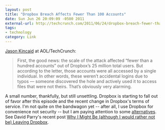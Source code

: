 ```yaml
---
layout: post
title: "Dropbox Breach Affects Fewer Than 100 Accounts"
date: Sun Jun 26 20:09:09 -0500 2011
external-url: http://techcrunch.com/2011/06/24/dropbox-breach-fewer-than-100-accounts-affected-but-one-person-actively-exploited-it/
tags:
- technology
category: Link
---
```

[Jason Kincaid](http://techcrunch.com/2011/06/24/dropbox-breach-fewer-than-100-accounts-affected-but-one-person-actively-exploited-it/) at AOL/TechCrunch:

> First, the good news: the scale of the attack affected “fewer than a hundred accounts” out of Dropbox’s 25 million total users. But according to the letter, those accounts were all accessed by a single individual. In other words, these weren’t accidental logins due to typos — someone discovered the hole and actively used it to access files that were not theirs. That’s obviously very alarming.

A small number, thankfully, but still unsettling. Dropbox is starting to fall out of favor after this episode and the recent change in Dropbox's terms of service. I'm not quite on the bandwagon yet -- after all, I use Dropbox for convenience not security -- but I am paying attention to some [alternatives](https://spideroak.com/). See David Parry's recent post [Why I Might Be (although I would rather not be) Leaving Dropbox](http://academhack.outsidethetext.com/home/2011/why-i-might-be-although-i-would-rather-not-leaving-dropbox/).
